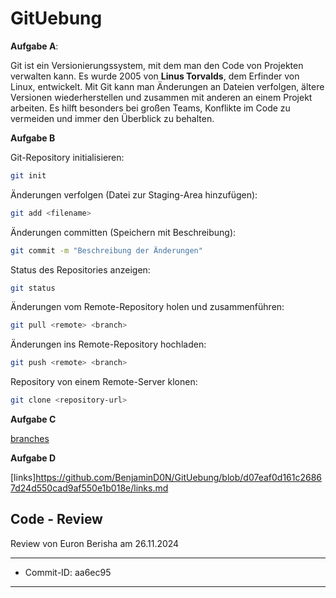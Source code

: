 # GitUebung

**Aufgabe A**: 

Git ist ein Versionierungssystem, mit dem man den Code von Projekten verwalten kann. Es wurde 2005 von **Linus Torvalds**, dem Erfinder von Linux, entwickelt. Mit Git kann man Änderungen an Dateien verfolgen, ältere Versionen wiederherstellen und zusammen mit anderen an einem Projekt arbeiten. Es hilft besonders bei großen Teams, Konflikte im Code zu vermeiden und immer den Überblick zu behalten.

**Aufgabe B**

Git-Repository initialisieren: 
```bash
git init
```
Änderungen verfolgen (Datei zur Staging-Area hinzufügen):
```bash
git add <filename>
```
Änderungen committen (Speichern mit Beschreibung): 
```bash
git commit -m "Beschreibung der Änderungen"
```

Status des Repositories anzeigen: 
```bash
git status
```

Änderungen vom Remote-Repository holen und zusammenführen: 
```bash
git pull <remote> <branch>
```

Änderungen ins Remote-Repository hochladen: 
```bash
git push <remote> <branch>
```

Repository von einem Remote-Server klonen: 
```bash
git clone <repository-url>
```

**Aufgabe C**

[branches](https://github.com/BenjaminD0N/GitUebung/blob/aa6ec952c2289f01beb1d20ef84e67e723d40b7c/branches.md) 

**Aufgabe D**

[links]https://github.com/BenjaminD0N/GitUebung/blob/d07eaf0d161c26867d24d550cad9af550e1b018e/links.md

## Code - Review 

Review von Euron Berisha am 26.11.2024

---

* Commit-ID: aa6ec95

---
